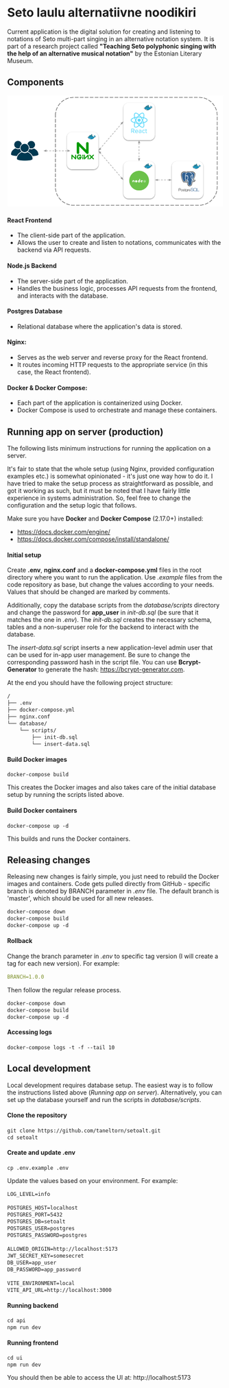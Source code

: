 # Seto laulu alternatiivne noodikiri
Current application is the digital solution for creating and listening to notations of Seto multi-part singing in an alternative notation system. 
It is part of a research project called **"Teaching Seto polyphonic singing with the help of an alternative musical notation"** by the Estonian Literary Museum.


## Components

![alt text](ui/public/architecture.png)

#### React Frontend
- The client-side part of the application.
- Allows the user to create and listen to notations, communicates with the backend via API requests.

#### Node.js Backend
- The server-side part of the application.
- Handles the business logic, processes API requests from the frontend, and interacts with the database.

#### Postgres Database
- Relational database where the application's data is stored.

#### Nginx:
- Serves as the web server and reverse proxy for the React frontend.
- It routes incoming HTTP requests to the appropriate service (in this case, the React frontend).

#### Docker & Docker Compose:
- Each part of the application is containerized using Docker.
- Docker Compose is used to orchestrate and manage these containers.


## Running app on server (production)
The following lists minimum instructions for running the application on a server. 

It's fair to state that the whole setup (using Nginx, provided configuration examples etc.) is somewhat opinionated - it's just one way how to do it. 
I have tried to make the setup process as straightforward as possible, and got it working as such, but it must be noted that
I have fairly little experience in systems administration. So, feel free to change the configuration
and the setup logic that follows.

Make sure you have **Docker** and **Docker Compose** (2.17.0+) installed:

- https://docs.docker.com/engine/
- https://docs.docker.com/compose/install/standalone/


#### Initial setup
Create **.env**, **nginx.conf** and a **docker-compose.yml** files in the root directory where you want to run the application. 
Use *.example* files from the code repository as base, but change the values according to your needs. Values that should be changed 
are marked by comments.

Additionally, copy the database scripts from the *database/scripts* directory and change the password for **app_user** in
*init-db.sql* (be sure that it matches the one in *.env*). The *init-db.sql* creates the necessary schema, tables and a non-superuser
role for the backend to interact with the database.

The *insert-data.sql* script inserts a new application-level admin user
that can be used for in-app user management. Be sure to change the corresponding password hash in the script file.
You can use **Bcrypt-Generator** to generate the hash: https://bcrypt-generator.com.

At the end you should have the following project structure:
```
/
├── .env
├── docker-compose.yml
├── nginx.conf
└── database/
    └── scripts/
        ├── init-db.sql
        └── insert-data.sql
```

#### Build Docker images
```shell
docker-compose build
```
This creates the Docker images and also takes care of the initial database setup by running the scripts listed above.

#### Build Docker containers
```shell
docker-compose up -d
```
This builds and runs the Docker containers.

## Releasing changes
Releasing new changes is fairly simple, you just need to rebuild the Docker images and containers. Code gets pulled directly from GitHub - 
specific branch is denoted by BRANCH parameter in *.env* file. The default branch is 'master', which should be used for all new releases.
```shell
docker-compose down
docker-compose build
docker-compose up -d
```

#### Rollback
Change the branch parameter in *.env* to specific tag version (I will create a tag for each new version). For example:
```yaml
BRANCH=1.0.0
```
Then follow the regular release process.
```shell
docker-compose down
docker-compose build
docker-compose up -d
```

#### Accessing logs
```shell
docker-compose logs -t -f --tail 10
```

## Local development
Local development requires database setup. The easiest way is to follow the instructions listed above (*Running app on server*). Alternatively, you can set up the database yourself and run the scripts in *database/scripts*.

#### Clone the repository
```shell
git clone https://github.com/taneltorn/setoalt.git
cd setoalt
```

#### Create and update .env
```shell
cp .env.example .env
```
Update the values based on your environment. For example:
```
LOG_LEVEL=info

POSTGRES_HOST=localhost
POSTGRES_PORT=5432
POSTGRES_DB=setoalt
POSTGRES_USER=postgres
POSTGRES_PASSWORD=postgres

ALLOWED_ORIGIN=http://localhost:5173
JWT_SECRET_KEY=somesecret
DB_USER=app_user
DB_PASSWORD=app_password

VITE_ENVIRONMENT=local
VITE_API_URL=http://localhost:3000
```

#### Running backend
```shell
cd api
npm run dev
```

#### Running frontend
```shell
cd ui
npm run dev
```

You should then be able to access the UI at: http://localhost:5173